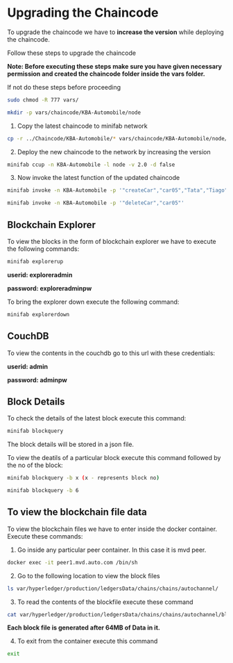 # Upgrading the Chaincode

To upgrade the chaincode we have to **increase the version** while deploying the chaincode.

Follow these steps to upgrade the chaincode

**Note: Before executing these steps make sure you have given necessary permission and created the chaincode folder inside the vars folder.**

If not do these steps before proceeding

```bash
sudo chmod -R 777 vars/

mkdir -p vars/chaincode/KBA-Automobile/node
```


1. Copy the latest chaincode to minifab network

```bash
cp -r ../Chaincode/KBA-Automobile/* vars/chaincode/KBA-Automobile/node/
```

2. Deploy the new chaincode to the network by increasing the version

```bash
minifab ccup -n KBA-Automobile -l node -v 2.0 -d false
```

3. Now invoke the latest function of the updated chaincode

```bash
minifab invoke -n KBA-Automobile -p '"createCar","car05","Tata","Tiago","White","22/06/2023","F-01"'

minifab invoke -n KBA-Automobile -p '"deleteCar","car05"'
```


## Blockchain Explorer

To view the blocks in the form of blockchain explorer we have to execute the following commands:

```bash
minifab explorerup
```

**userid: exploreradmin**

**password: exploreradminpw**

To bring the explorer down execute the following command:

```bash
minifab explorerdown
```

## CouchDB

To view the contents in the couchdb go to this url with these credentials:

**userid: admin**

**password: adminpw**

## Block Details

To check the details of the latest block execute this command:

```bash
minifab blockquery
```
The block details will be stored in a json file.

To view the deatils of a particular block execute this command followed by the no of the block:

```bash
minifab blockquery -b x (x - represents block no)

minifab blockquery -b 6
```

## To view the blockchain file data 

To view the blockchain files we have to enter inside the docker container. Execute these commands:

1. Go inside any particular peer container. In this case it is mvd peer.

```bash
docker exec -it peer1.mvd.auto.com /bin/sh
```

2. Go to the following location to view the block files

```bash
ls var/hyperledger/production/ledgersData/chains/chains/autochannel/
```

3. To read the contents of the blockfile execute these command

```bash
cat var/hyperledger/production/ledgersData/chains/chains/autochannel/blockfile_000000
```

**Each block file is generated after 64MB of Data in it.**

4. To exit from the container execute this command

```bash
exit
```
